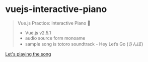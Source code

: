 # vuejs-interactive-piano
> Vue.js Practice: Interactive Piano :musical_keyboard:
> * Vue.js v2.5.1
> * audio source form monoame
> * sample song is totoro soundtrack - Hey Let’s Go (さんぽ) 

[Let's playing the song](https://tony40508.github.io/vuejs-interactive-piano/)

